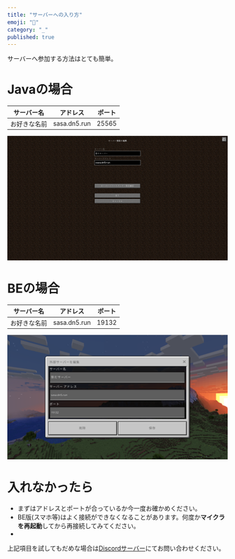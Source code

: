 ```yaml
---
title: "サーバーへの入り方"
emoji: "🚪"
category: "_"
published: true
---
```


サーバーへ参加する方法はとても簡単。

# Javaの場合
|サーバー名|アドレス|ポート|
|-|-|-|
|お好きな名前|sasa.dn5.run|25565|

![](/image/_/how/java.png)

# BEの場合
|サーバー名|アドレス|ポート|
|-|-|-|
|お好きな名前|sasa.dn5.run|19132|

![](/image/_/how/bedrock.png)

# 入れなかったら  
- まずはアドレスとポートが合っているか今一度お確かめください。
- BE版(スマホ等)はよく接続ができなくなることがあります。何度か**マイクラを再起動**してから再接続してみてください。
- 
上記項目を試してもだめな場合は[Discordサーバー](/discord)にてお問い合わせください。
